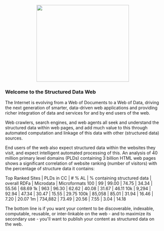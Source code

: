 <p align="center">
  <img src="http://www.newyorker.com/wp-content/uploads/2012/05/Google-knowledge-graph.jpg" 
  width="300px" height="250px" />
</p>


### Welcome to the Structured Data Web
The Internet is evolving from a Web of Documents to a Web of Data, driving the next generation of smarter, data-driven web applications and providing richer integration of data and services for and by end users of the web.  

Web crawlers, search engines, and web agents all seek and understand the structured data within web pages, and add much value to this  through automated computation and linkage of this data with other (structured data) sources. 

End users of the web also expect structured data within the websites they visit, and expect intelligent automated processing of this. An analysis of 40 million primary level domains (PLDs) containing 3 billion HTML web pages shows a significant correlation of website ranking (number of visitors)  with the percentage of structure data it contains:

Top Ranked Sites |  PLDs in CC | # % AL |  % containing structured data | overall RDFa |  Microdata | Microformats
100     | 99        |  99.00 | 74.75    | 34.34   | 55.56   | 68.69
1k      | 963       |  96.30 | 62.62    | 40.08   |  31.67  | 46.11
10k     |  9,294    |  92.94 |  47.34   | 30.47   | 15.55   | 29.75
100k    |  85,058   |  85.01 |  31.94   | 16.46   |  7.20   | 20.07
1m      |  734,882  |  73.49 |  20.56   |  7.55   | 3.04    | 14.18


The bottom line is if you want your content to be discoverable, indexable, computable, reusable, or inter-linkable on the web - and to maximize its secondary use - you'll want to publish your content as structured data on the web.
